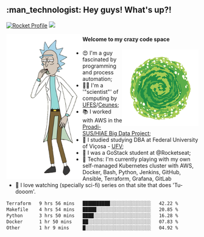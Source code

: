 
<h2> :man_technologist: Hey guys! What's up?!</h2>
                                                                         
[![Rocket Profile](https://img.shields.io/static/v1?label=Rocketseat&message=Profile&colorA=purple&color=black&logo=Rocket&logoColor=white)](https://app.rocketseat.com.br/me/elyabe)
<a href="https://www.linkedin.com/in/elyabe/"><img src="https://img.shields.io/badge/LinkedIn-informational?logo=linkedin"/></a>

<img align='left' src="https://raw.githubusercontent.com/Elyabe/Elyabe/master/images/rick-dancing.gif" width='200'>

                       
#### Welcome to my crazy code space 
<img align='right' src="https://raw.githubusercontent.com/Elyabe/elyabe/master/images/portal-3.gif" width='200'>

- :heart_eyes: I'm a guy fascinated by programming and process automation; 
- :office_worker: I'm a '"scientist"' of computing by [UFES](http://ufes.br)/[Ceunes](http://ceunes.ufes.br);
- :books: I worked with AWS in the [Proadi-SUS/HIAE Big Data Project](https://hospitais.proadi-sus.org.br/projetos/24/big-data);
- :memo: I studied studying DBA at Federal University of Viçosa - [UFV](http://ufv.br);
- :rocket: I was a GoStack student at @Rocketseat;
- :green_heart: Techs: I'm currently playing with my own self-managed Kubernetes cluster with AWS, Docker, Bash, Python, Jenkins, GitHub, Ansible, Terraform, Grafana, GitLab
- :movie_camera: I love watching (specially sci-fi) series on that site that does 'Tu-dooom'.

<!--START_SECTION:waka-->
```text
Terraform   9 hrs 56 mins   ██████████░░░░░░░░░░░░░░░   42.22 % 
Makefile    4 hrs 54 mins   █████░░░░░░░░░░░░░░░░░░░░   20.85 % 
Python      3 hrs 50 mins   ████░░░░░░░░░░░░░░░░░░░░░   16.28 % 
Docker      1 hr 50 mins    ██░░░░░░░░░░░░░░░░░░░░░░░   07.83 % 
Other       1 hr 9 mins     █░░░░░░░░░░░░░░░░░░░░░░░░   04.92 %
```
<!--END_SECTION:waka-->
